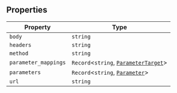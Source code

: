 ## Properties

| Property                                             | Type                                                          |
| ---------------------------------------------------- | ------------------------------------------------------------- |
| <a id="body"></a> `body`                             | `string`                                                      |
| <a id="headers"></a> `headers`                       | `string`                                                      |
| <a id="method"></a> `method`                         | `string`                                                      |
| <a id="parameter_mappings"></a> `parameter_mappings` | `Record`\<`string`, [`ParameterTarget`](ParameterTarget.md)\> |
| <a id="parameters"></a> `parameters`                 | `Record`\<`string`, [`Parameter`](Parameter.md)\>             |
| <a id="url"></a> `url`                               | `string`                                                      |

